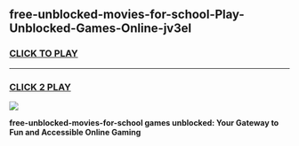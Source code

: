 
## free-unblocked-movies-for-school-Play-Unblocked-Games-Online-jv3el
<h3>
<a href="https://premium76.site?title=free-unblocked-movies-for-school&ref=25A">CLICK TO PLAY</a></h3>
<hr>

<h3>
<a href="https://premium76.site?title=free-unblocked-movies-for-school&ref=25A">CLICK 2 PLAY</a>
  
</h3>

<a href="https://premium76.site?title=free-unblocked-movies-for-school&ref=25A"><img src="https://clearcache.store/games.png"></a>


**free-unblocked-movies-for-school games unblocked: Your Gateway to Fun and Accessible Online Gaming**
